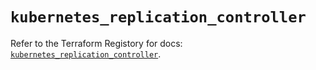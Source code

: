 # `kubernetes_replication_controller`

Refer to the Terraform Registory for docs: [`kubernetes_replication_controller`](https://registry.terraform.io/providers/hashicorp/kubernetes/2.25.1/docs/resources/replication_controller).
